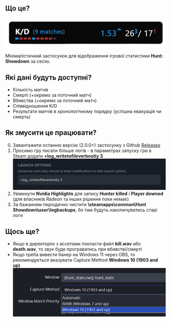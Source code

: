 ## Що це?

![plot](./screens/kda_preview.png)

Мінімалістичний застосунок для відображення ігрової статистики **Hunt: Showdown** за сесію.

## Які дані будуть доступні?
- Кількість матчів
- Смерті (+окремо за поточний матч)
- Вбивства (+окремо за поточний матч)
- Співвідношення K/D
- Результати матчів в хронологічному порядку (успішна евакуація чи смерть)

## Як змусити це працювати?
0. Завантажити останню версію (2.0.0+) застосунку з Github [Releases](https://github.com/dealnotedev/dart_hunt_kda/releases)
1. Просимо гру писати більше логів - в параметрах запуску гри в Steam додати **+log_writetofileverbosity 3**
![plot](./screens/steam.png)
2. Увімкнути **Nvidia Highlights** для запису **Hunter killed** і **Player downed** (для власників Radeon та інших рішення поки немає)
3. За бажанням періодично чистити **\steamapps\common\Hunt Showdown\user\logbackups**, бо там будуть накопичуватись старі логи

## Щось ще?
- Якщо в директорію з ассетами покласти файл **kill.wav** або **death.wav**, то звук буде програватись при вбивстві/смерті
- Якщо треба вивести банер на Windows 11 через OBS, то рекомендується вказувати Capture Method **Windows 10 (1903 and up)**
![plot](./screens/obs_capture.png)
